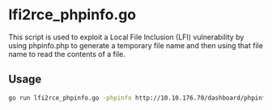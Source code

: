 # lfi2rce_phpinfo.go

This script is used to exploit a Local File Inclusion (LFI) vulnerability by using phpinfo.php to generate a temporary file name and then using that file name to read the contents of a file.

## Usage

```bash
go run lfi2rce_phpinfo.go -phpinfo http://10.10.176.70/dashboard/phpinfo.php -lfi http://10.10.176.70/dev/index.html?view=%s
```

